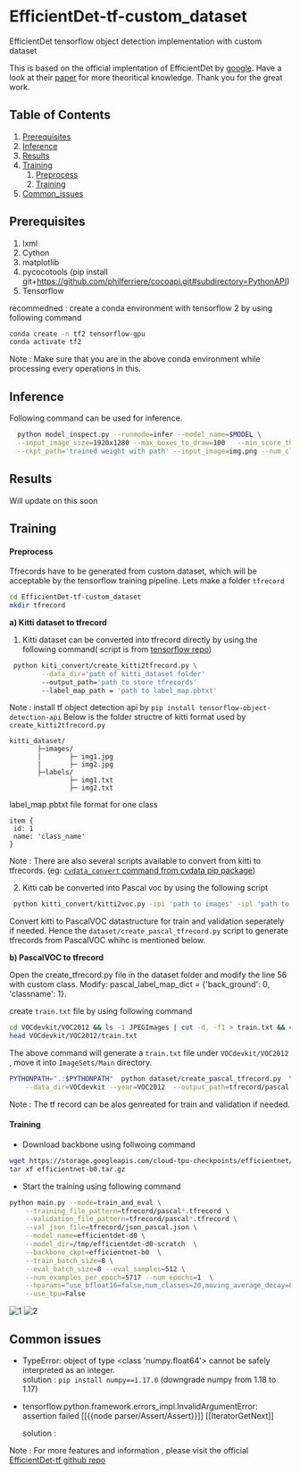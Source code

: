 # EfficientDet-tf-custom_dataset
EfficientDet tensorflow object detection implementation with custom dataset

This is based on the official implentation of EfficientDet by [google](https://github.com/google/automl/tree/master/efficientdet). Have a look at their [paper](https://arxiv.org/abs/1911.09070) for more theoritical knowledge. 
Thank you for the great work.

## Table of Contents
1. [Prerequisites](#Prerequisites)
2. [Inference](#Inference)
3. [Results](#Results)
4. [Training](#Training)
    1. [Preprocess](#Preprocess)
    2. [Training](#Training) 
5. [Common_issues](#Issues)

## Prerequisites
1) lxml
2) Cython
3) matplotlib
4) pycocotools (pip install git+https://github.com/philferriere/cocoapi.git#subdirectory=PythonAPI)
5) Tensorflow 

recommedned : create a conda environment with tensorflow 2 by using following command 

```bash
conda create -n tf2 tensorflow-gpu
conda activate tf2
```
Note : Make sure that you are in the above conda environment while processing every operations in this. 

## Inference 

Following command can be used for inference.

```bash
  python model_inspect.py --runmode=infer --model_name=$MODEL \
  --input_image_size=1920x1280 --max_boxes_to_draw=100   --min_score_thresh=0.2 \
  --ckpt_path='trained weight with path' --input_image=img.png --num_classes  1 --output_image_dir='path to output directory'
```

## Results
Will update on this soon


## Training

#### Preprocess

Tfrecords have to be generated from custom dataset, which will be acceptable by the tensorflow training pipeline.
Lets make a folder `tfrecord` 

```bash
cd EfficientDet-tf-custom_dataset
mkdir tfrecord
```
**a) Kitti dataset to tfrecord** 

1) Kitti dataset can be converted into tfrecord directly by using the following command( script is from [tensorflow repo](https://github.com/tensorflow/models/blob/master/research/object_detection/dataset_tools/create_kitti_tf_record.py))

```bash
 python kiti_convert/create_kitti2tfrecord.py \
        --data_dir='path of kitti_dataset folder'
        --output_path='path to store tfrecords'
        --label_map_path = 'path to label_map.pbtxt'
 ```   
 Note : install tf object detection api by  `pip install tensorflow-object-detection-api`
 Below is the folder structre of kitti format used by `create_kitti2tfrecord.py`
 ``` 
 kitti_dataset/ 
        ├─images/
        |       ├─ img1.jpg
        |       ├─ img2.jpg
        ├─labels/ 
                ├─ img1.txt
                ├─ img2.txt 
 ```
 label_map.pbtxt file format for one class 
 
 ```
 item {
  id: 1
  name: 'class_name'
}
```

Note : There are also several scripts available to convert from kitti to tfrecords. (eg: [`cvdata_convert` command from cvdata pip package](https://github.com/monocongo/cvdata#annotation-format-conversion))

2) Kitti cab be converted into Pascal voc by using the following script 
```bash
 python kitti_convert/kitti2voc.py -ipi 'path to images' -ipl 'path to kitti labels'
 ```   
 Convert kitti to PascalVOC datastructure for train and validation seperately if needed. Hence the `dataset/create_pascal_tfrecord.py` script to generate tfrecords from PascalVOC whihc is mentioned below.
  
**b) PascalVOC to tfrecord** 

Open the create_tfrecord.py file in the dataset folder and modify the line 56 with custom class. Modify: pascal_label_map_dict = {'back_ground': 0, 'classname': 1}. 

create `train.txt` file by using following command 
```bash
cd VOCdevkit/VOC2012 && ls -1 JPEGImages | cut -d. -f1 > train.txt && cd -
head VOCdevkit/VOC2012/train.txt
 ```
The above command will generate a `train.txt` file under `VOCdevkit/VOC2012` , move it into `ImageSets/Main` directory.

```bash
PYTHONPATH=".:$PYTHONPATH"  python dataset/create_pascal_tfrecord.py  \
    --data_dir=VOCdevkit --year=VOC2012  --output_path=tfrecord/pascal
 ```
 Note : The tf record can be alos genreated for train and validation if needed.

#### Training

* Download backbone using follwoing command 

```bash
wget https://storage.googleapis.com/cloud-tpu-checkpoints/efficientnet/ckptsaug/efficientnet-b0.tar.gz
tar xf efficientnet-b0.tar.gz 
```
* Start the training using following command 

```bash
python main.py --mode=train_and_eval \
    --training_file_pattern=tfrecord/pascal*.tfrecord \
    --validation_file_pattern=tfrecord/pascal*.tfrecord \
    --val_json_file=tfrecord/json_pascal.json \
    --model_name=efficientdet-d0 \
    --model_dir=/tmp/efficientdet-d0-scratch  \
    --backbone_ckpt=efficientnet-b0  \
    --train_batch_size=8 \
    --eval_batch_size=8 --eval_samples=512 \
    --num_examples_per_epoch=5717 --num_epochs=1  \
    --hparams="use_bfloat16=false,num_classes=20,moving_average_decay=0" \
    --use_tpu=False
```




![1](https://user-images.githubusercontent.com/39676803/79858451-115cbe80-83ed-11ea-8155-3396e2283f43.png)
![2](https://user-images.githubusercontent.com/39676803/79864874-d1e79f80-83f7-11ea-941c-81c6a8ee69f1.png)


## Common issues

* TypeError: object of type <class 'numpy.float64'> cannot be safely interpreted as an integer.  
solution : `pip install numpy==1.17.0` (downgrade numpy from 1.18 to 1.17)

* tensorflow.python.framework.errors_impl.InvalidArgumentError: assertion failed
  [[{{node parser/Assert/Assert}}]]
  [[IteratorGetNext]]
  
  solution : 
  

Note : For more features and information , please visit the official [EfficientDet-tf github repo](https://github.com/google/automl/tree/master/efficientdet)
